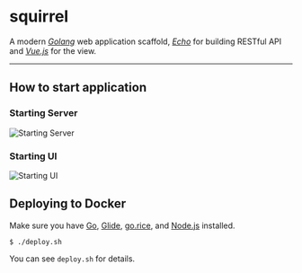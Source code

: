 # squirrel

A modern [*Golang*](https://golang.org/) web application scaffold, [*Echo*](https://echo.labstack.com/) for building RESTful API and [*Vue.js*](https://vuejs.org/) for the view.

----------

## How to start application

### Starting Server
![Starting Server](http://o81mq23fu.bkt.clouddn.com/idea_squirrel_server_startup.png)

### Starting UI
![Starting UI](http://o81mq23fu.bkt.clouddn.com/idea_squirrel_ui_startup.png)

## Deploying to Docker

Make sure you have [Go](https://golang.org/doc/install), [Glide](https://github.com/Masterminds/glide), [go.rice](https://github.com/GeertJohan/go.rice), and [Node.js](https://nodejs.org/en/) installed.

    $ ./deploy.sh
    
You can see `deploy.sh` for details.
